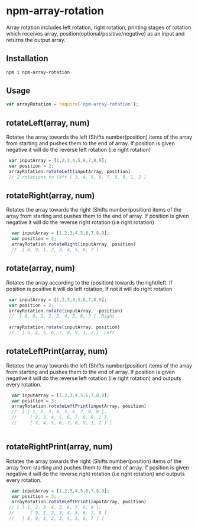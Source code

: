 # npm-array-rotation
Array rotation includes left rotation, right rotation, printing stages of rotation which receives array, position(optional/positive/negative) as an input and returns the output array.

## Installation

```bash
npm i npm-array-rotation
```

## Usage
```javascript
var arrayRotation = require('npm-array-rotation');
```

## rotateLeft(array, num)

Rotates the array towards the left (Shifts number(position) items of the array from starting 
and pushes them to the end of array. If position is given negative it will do the reverse left rotation
(i.e right rotation)  
```javascript
 var inputArray = [1,2,3,4,5,6,7,8,9];
 var position = 2;
 arrayRotation.rotateLeft(inputArray, position)  
 // 2 rotations to left [ 3, 4, 5, 6, 7, 8, 9, 1, 2 ]
```

## rotateRight(array, num)
Rotates the array towards the right (Shifts number(position) items of the array from starting 
and pushes them to the end of array. If position is given negative it will do the reverse right rotation
(i.e right rotation)  
```javascript
  var inputArray = [1,2,3,4,5,6,7,8,9];
  var position = 2;
  arrayRotation.rotateRight(inputArray, position)  
  //  [ 8, 9, 1, 2, 3, 4, 5, 6, 7 ]
```

## rotate(array, num)
Rotates the array according to the (position) towards the right/left. 
If position is positive it will do left rotation, If not it will do right rotation
```javascript
 var inputArray = [1,2,3,4,5,6,7,8,9];
 var position = 2;
 arrayRotation.rotate(inputArray, -position)  
 //  [ 8, 9, 1, 2, 3, 4, 5, 6, 7 ]  Right
 
 arrayRotation.rotate(inputArray, position) 
 //   [ 3, 4, 5, 6, 7, 8, 9, 1, 2 ]  Left
```

## rotateLeftPrint(array, num)
Rotates the array towards the left (Shifts number(position) items of the array from starting 
and pushes them to the end of array. If position is given negative it will do the reverse left rotation
(i.e right rotation) and outputs every rotation.
```javascript
  var inputArray = [1,2,3,4,5,6,7,8,9];
  var position = 3;
  arrayRotation.rotateLeftPrint(inputArray, position)  
  //  [ [ 1, 2, 3, 4, 5, 6, 7, 8, 9 ],
  //	 [ 2, 3, 4, 5, 6, 7, 8, 9, 1 ],
  //	 [ 3, 4, 5, 6, 7, 8, 9, 1, 2 ] ]
 
```
## rotateRightPrint(array, num)
Rotates the array towards the right (Shifts number(position) items of the array from starting 
and pushes them to the end of array. If position is given negative it will do the reverse right rotation
(i.e right rotation) and outputs every rotation.
```javascript
  var inputArray = [1,2,3,4,5,6,7,8,9];
  var position = 3;
  arrayRotation.rotateLeftPrint(inputArray, position)  
 // [ [ 1, 2, 3, 4, 5, 6, 7, 8, 9 ],
 // 	 [ 9, 1, 2, 3, 4, 5, 6, 7, 8 ]
 //	  [ 8, 9, 1, 2, 3, 4, 5, 6, 7 ] ]
 
```

